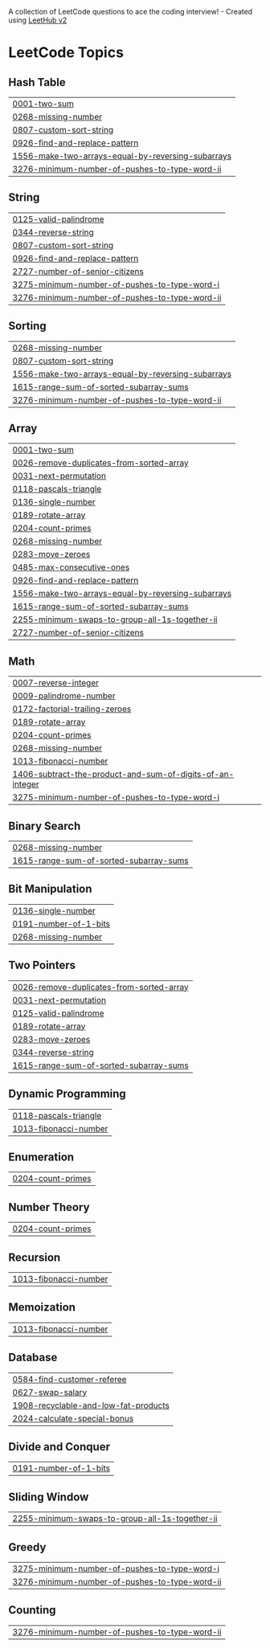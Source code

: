 A collection of LeetCode questions to ace the coding interview! - Created using [LeetHub v2](https://github.com/arunbhardwaj/LeetHub-2.0)
<!---LeetCode Topics Start-->
# LeetCode Topics
## Hash Table
|  |
| ------- |
| [0001-two-sum](https://github.com/Poojabaghel12/Problem-Solving/tree/master/0001-two-sum) |
| [0268-missing-number](https://github.com/Poojabaghel12/Problem-Solving/tree/master/0268-missing-number) |
| [0807-custom-sort-string](https://github.com/Poojabaghel12/Problem-Solving/tree/master/0807-custom-sort-string) |
| [0926-find-and-replace-pattern](https://github.com/Poojabaghel12/Problem-Solving/tree/master/0926-find-and-replace-pattern) |
| [1556-make-two-arrays-equal-by-reversing-subarrays](https://github.com/Poojabaghel12/Problem-Solving/tree/master/1556-make-two-arrays-equal-by-reversing-subarrays) |
| [3276-minimum-number-of-pushes-to-type-word-ii](https://github.com/Poojabaghel12/Problem-Solving/tree/master/3276-minimum-number-of-pushes-to-type-word-ii) |
## String
|  |
| ------- |
| [0125-valid-palindrome](https://github.com/Poojabaghel12/Problem-Solving/tree/master/0125-valid-palindrome) |
| [0344-reverse-string](https://github.com/Poojabaghel12/Problem-Solving/tree/master/0344-reverse-string) |
| [0807-custom-sort-string](https://github.com/Poojabaghel12/Problem-Solving/tree/master/0807-custom-sort-string) |
| [0926-find-and-replace-pattern](https://github.com/Poojabaghel12/Problem-Solving/tree/master/0926-find-and-replace-pattern) |
| [2727-number-of-senior-citizens](https://github.com/Poojabaghel12/Problem-Solving/tree/master/2727-number-of-senior-citizens) |
| [3275-minimum-number-of-pushes-to-type-word-i](https://github.com/Poojabaghel12/Problem-Solving/tree/master/3275-minimum-number-of-pushes-to-type-word-i) |
| [3276-minimum-number-of-pushes-to-type-word-ii](https://github.com/Poojabaghel12/Problem-Solving/tree/master/3276-minimum-number-of-pushes-to-type-word-ii) |
## Sorting
|  |
| ------- |
| [0268-missing-number](https://github.com/Poojabaghel12/Problem-Solving/tree/master/0268-missing-number) |
| [0807-custom-sort-string](https://github.com/Poojabaghel12/Problem-Solving/tree/master/0807-custom-sort-string) |
| [1556-make-two-arrays-equal-by-reversing-subarrays](https://github.com/Poojabaghel12/Problem-Solving/tree/master/1556-make-two-arrays-equal-by-reversing-subarrays) |
| [1615-range-sum-of-sorted-subarray-sums](https://github.com/Poojabaghel12/Problem-Solving/tree/master/1615-range-sum-of-sorted-subarray-sums) |
| [3276-minimum-number-of-pushes-to-type-word-ii](https://github.com/Poojabaghel12/Problem-Solving/tree/master/3276-minimum-number-of-pushes-to-type-word-ii) |
## Array
|  |
| ------- |
| [0001-two-sum](https://github.com/Poojabaghel12/Problem-Solving/tree/master/0001-two-sum) |
| [0026-remove-duplicates-from-sorted-array](https://github.com/Poojabaghel12/Problem-Solving/tree/master/0026-remove-duplicates-from-sorted-array) |
| [0031-next-permutation](https://github.com/Poojabaghel12/Problem-Solving/tree/master/0031-next-permutation) |
| [0118-pascals-triangle](https://github.com/Poojabaghel12/Problem-Solving/tree/master/0118-pascals-triangle) |
| [0136-single-number](https://github.com/Poojabaghel12/Problem-Solving/tree/master/0136-single-number) |
| [0189-rotate-array](https://github.com/Poojabaghel12/Problem-Solving/tree/master/0189-rotate-array) |
| [0204-count-primes](https://github.com/Poojabaghel12/Problem-Solving/tree/master/0204-count-primes) |
| [0268-missing-number](https://github.com/Poojabaghel12/Problem-Solving/tree/master/0268-missing-number) |
| [0283-move-zeroes](https://github.com/Poojabaghel12/Problem-Solving/tree/master/0283-move-zeroes) |
| [0485-max-consecutive-ones](https://github.com/Poojabaghel12/Problem-Solving/tree/master/0485-max-consecutive-ones) |
| [0926-find-and-replace-pattern](https://github.com/Poojabaghel12/Problem-Solving/tree/master/0926-find-and-replace-pattern) |
| [1556-make-two-arrays-equal-by-reversing-subarrays](https://github.com/Poojabaghel12/Problem-Solving/tree/master/1556-make-two-arrays-equal-by-reversing-subarrays) |
| [1615-range-sum-of-sorted-subarray-sums](https://github.com/Poojabaghel12/Problem-Solving/tree/master/1615-range-sum-of-sorted-subarray-sums) |
| [2255-minimum-swaps-to-group-all-1s-together-ii](https://github.com/Poojabaghel12/Problem-Solving/tree/master/2255-minimum-swaps-to-group-all-1s-together-ii) |
| [2727-number-of-senior-citizens](https://github.com/Poojabaghel12/Problem-Solving/tree/master/2727-number-of-senior-citizens) |
## Math
|  |
| ------- |
| [0007-reverse-integer](https://github.com/Poojabaghel12/Problem-Solving/tree/master/0007-reverse-integer) |
| [0009-palindrome-number](https://github.com/Poojabaghel12/Problem-Solving/tree/master/0009-palindrome-number) |
| [0172-factorial-trailing-zeroes](https://github.com/Poojabaghel12/Problem-Solving/tree/master/0172-factorial-trailing-zeroes) |
| [0189-rotate-array](https://github.com/Poojabaghel12/Problem-Solving/tree/master/0189-rotate-array) |
| [0204-count-primes](https://github.com/Poojabaghel12/Problem-Solving/tree/master/0204-count-primes) |
| [0268-missing-number](https://github.com/Poojabaghel12/Problem-Solving/tree/master/0268-missing-number) |
| [1013-fibonacci-number](https://github.com/Poojabaghel12/Problem-Solving/tree/master/1013-fibonacci-number) |
| [1406-subtract-the-product-and-sum-of-digits-of-an-integer](https://github.com/Poojabaghel12/Problem-Solving/tree/master/1406-subtract-the-product-and-sum-of-digits-of-an-integer) |
| [3275-minimum-number-of-pushes-to-type-word-i](https://github.com/Poojabaghel12/Problem-Solving/tree/master/3275-minimum-number-of-pushes-to-type-word-i) |
## Binary Search
|  |
| ------- |
| [0268-missing-number](https://github.com/Poojabaghel12/Problem-Solving/tree/master/0268-missing-number) |
| [1615-range-sum-of-sorted-subarray-sums](https://github.com/Poojabaghel12/Problem-Solving/tree/master/1615-range-sum-of-sorted-subarray-sums) |
## Bit Manipulation
|  |
| ------- |
| [0136-single-number](https://github.com/Poojabaghel12/Problem-Solving/tree/master/0136-single-number) |
| [0191-number-of-1-bits](https://github.com/Poojabaghel12/Problem-Solving/tree/master/0191-number-of-1-bits) |
| [0268-missing-number](https://github.com/Poojabaghel12/Problem-Solving/tree/master/0268-missing-number) |
## Two Pointers
|  |
| ------- |
| [0026-remove-duplicates-from-sorted-array](https://github.com/Poojabaghel12/Problem-Solving/tree/master/0026-remove-duplicates-from-sorted-array) |
| [0031-next-permutation](https://github.com/Poojabaghel12/Problem-Solving/tree/master/0031-next-permutation) |
| [0125-valid-palindrome](https://github.com/Poojabaghel12/Problem-Solving/tree/master/0125-valid-palindrome) |
| [0189-rotate-array](https://github.com/Poojabaghel12/Problem-Solving/tree/master/0189-rotate-array) |
| [0283-move-zeroes](https://github.com/Poojabaghel12/Problem-Solving/tree/master/0283-move-zeroes) |
| [0344-reverse-string](https://github.com/Poojabaghel12/Problem-Solving/tree/master/0344-reverse-string) |
| [1615-range-sum-of-sorted-subarray-sums](https://github.com/Poojabaghel12/Problem-Solving/tree/master/1615-range-sum-of-sorted-subarray-sums) |
## Dynamic Programming
|  |
| ------- |
| [0118-pascals-triangle](https://github.com/Poojabaghel12/Problem-Solving/tree/master/0118-pascals-triangle) |
| [1013-fibonacci-number](https://github.com/Poojabaghel12/Problem-Solving/tree/master/1013-fibonacci-number) |
## Enumeration
|  |
| ------- |
| [0204-count-primes](https://github.com/Poojabaghel12/Problem-Solving/tree/master/0204-count-primes) |
## Number Theory
|  |
| ------- |
| [0204-count-primes](https://github.com/Poojabaghel12/Problem-Solving/tree/master/0204-count-primes) |
## Recursion
|  |
| ------- |
| [1013-fibonacci-number](https://github.com/Poojabaghel12/Problem-Solving/tree/master/1013-fibonacci-number) |
## Memoization
|  |
| ------- |
| [1013-fibonacci-number](https://github.com/Poojabaghel12/Problem-Solving/tree/master/1013-fibonacci-number) |
## Database
|  |
| ------- |
| [0584-find-customer-referee](https://github.com/Poojabaghel12/Problem-Solving/tree/master/0584-find-customer-referee) |
| [0627-swap-salary](https://github.com/Poojabaghel12/Problem-Solving/tree/master/0627-swap-salary) |
| [1908-recyclable-and-low-fat-products](https://github.com/Poojabaghel12/Problem-Solving/tree/master/1908-recyclable-and-low-fat-products) |
| [2024-calculate-special-bonus](https://github.com/Poojabaghel12/Problem-Solving/tree/master/2024-calculate-special-bonus) |
## Divide and Conquer
|  |
| ------- |
| [0191-number-of-1-bits](https://github.com/Poojabaghel12/Problem-Solving/tree/master/0191-number-of-1-bits) |
## Sliding Window
|  |
| ------- |
| [2255-minimum-swaps-to-group-all-1s-together-ii](https://github.com/Poojabaghel12/Problem-Solving/tree/master/2255-minimum-swaps-to-group-all-1s-together-ii) |
## Greedy
|  |
| ------- |
| [3275-minimum-number-of-pushes-to-type-word-i](https://github.com/Poojabaghel12/Problem-Solving/tree/master/3275-minimum-number-of-pushes-to-type-word-i) |
| [3276-minimum-number-of-pushes-to-type-word-ii](https://github.com/Poojabaghel12/Problem-Solving/tree/master/3276-minimum-number-of-pushes-to-type-word-ii) |
## Counting
|  |
| ------- |
| [3276-minimum-number-of-pushes-to-type-word-ii](https://github.com/Poojabaghel12/Problem-Solving/tree/master/3276-minimum-number-of-pushes-to-type-word-ii) |
<!---LeetCode Topics End-->